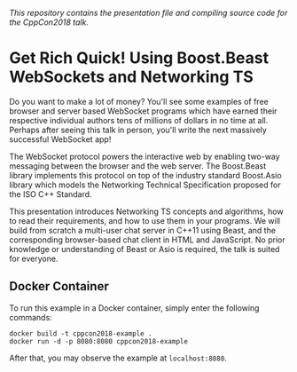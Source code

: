*This repository contains the presentation file and compiling
source code for the CppCon2018 talk.*

# Get Rich Quick! Using Boost.Beast WebSockets and Networking TS

Do you want to make a lot of money? You'll see some examples of free
browser and server based WebSocket programs which have earned their
respective individual authors tens of millions of dollars in no time
at all. Perhaps after seeing this talk in person, you'll write the
next massively successful WebSocket app!

The WebSocket protocol powers the interactive web by enabling two-way
messaging between the browser and the web server. The Boost.Beast
library implements this protocol on top of the industry standard
Boost.Asio library which models the Networking Technical Specification
proposed for the ISO C++ Standard.

This presentation introduces Networking TS concepts and algorithms,
how to read their requirements, and how to use them in your programs.
We will build from scratch a multi-user chat server in C++11 using
Beast, and the corresponding browser-based chat client in HTML and
JavaScript. No prior knowledge or understanding of Beast or Asio is
required, the talk is suited for everyone.

## Docker Container
To run this example in a Docker container, simply enter the following commands:
```
docker build -t cppcon2018-example .
docker run -d -p 8080:8080 cppcon2018-example
```
After that, you may observe the example at `localhost:8080`.
